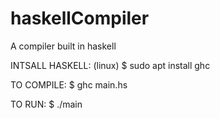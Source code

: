 # haskellCompiler
A compiler built in haskell

INTSALL HASKELL: (linux)
  $ sudo apt install ghc

TO COMPILE:
  $ ghc main.hs
  
TO RUN:
  $ ./main
